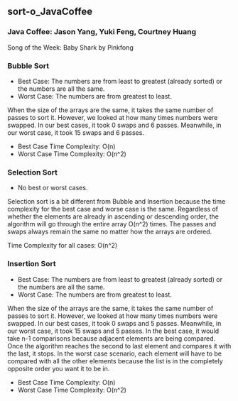 ## sort-o_JavaCoffee
### Java Coffee: Jason Yang, Yuki Feng, Courtney Huang
Song of the Week: Baby Shark by Pinkfong

### Bubble Sort
  * Best Case: The numbers are from least to greatest (already sorted) or the numbers are all the same.
  * Worst Case: The numbers are from greatest to least.

When the size of the arrays are the same, it takes the same number of passes to
sort it. However, we looked at how many times numbers were swapped. In our best
cases, it took 0 swaps and 6 passes. Meanwhile, in our worst case, it took 15 swaps
and 6 passes.

  * Best Case Time Complexity: O(n)
  * Worst Case Time Complexity: O(n^2)


### Selection Sort
  * No best or worst cases.

Selection sort is a bit different from Bubble and Insertion because the time complexity for the best case and worse case is the same. Regardless of whether the elements are already in ascending or descending order, the algorithm will go through the entire array O(n^2) times. The passes and swaps always remain the same no matter how the arrays are ordered.

Time Complexity for all cases: O(n^2)


### Insertion Sort
  * Best Case: The numbers are from least to greatest (already sorted) or the numbers are all the same.
  * Worst Case: The numbers are from greatest to least.

When the size of the arrays are the same, it takes the same number of passes to sort it. However, we looked at how many times numbers were swapped. In our best cases, it took 0 swaps and 5 passes. Meanwhile, in our worst case, it took 15 swaps and 5 passes. In the best case, it would take n-1 comparisons because adjacent elements are being compared. Once the algorithm reaches the second to last element and compares it with the last, it stops. In the worst case scenario, each element will have to be compared with all the other elements because the list is in the completely opposite order you want it to be in.

  * Best Case Time Complexity: O(n)
  * Worst Case Time Complexity: O(n^2)


